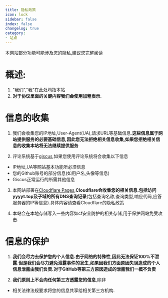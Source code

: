 ```yaml
---
title: 隐私政策
icon: lock
sidebar: false
index: false
changelog: true
category:
- 站点
---
```


本网站部分功能可能涉及您的隐私,建议您完整阅读  

# 概述:
1. "我们","我"在此处均指本站  
2. **对于协议里面的关键内容我们会使用加粗表示.**  

# 信息的收集

1. 我们会收集您的IP地址,User-Agent(UA),请求URL等基础信息.**这些信息属于网站提供服务的必要基础信息,因此您无法拒绝相关信息收集,如果您拒绝相关信息的收集本站将无法继续提供服务**  

2. 评论系统基于[giscus](https://giscus.app/),如果您使用评论系统将会收集以下信息  
- IP地址,UA等网站基本功能所必须信息  
- 您的Github账号的部分信息(如用户名,头像等信息)  
- Giscus正常运行的所需其他信息  

3. 本网站部署在[Cloudflare Pages](https://www.cloudflare.com/developer-platform/pages),**Cloudflare会收集您的相关信息.包括访问yyyyt.top及子域的所有DNS查询记录**(包括查询名称,查询类型,响应代码,应答服务器的IP等信息).具体内容请查看Cloudflare的隐私政策  

4. 本站会在本地存储写入一些内容如cf安全防护的相关存储,用于保护网站免受攻击.  

# 信息的保护

1. **我们会尽力去保护您的个人信息.由于网络的特殊性,因此无法保证100%不泄露.但是我们会尽力避免泄露事件的发生,如果因我们方面原因失误造成的个人信息泄露由我们负责.对于GitHub等第三方原因造成的泄露我们一概不负责**  

2. **我们原则上不会向任何第三方透露您的信息**,除非  
- 相关法律法规要求将您的信息共享给相关第三方机构.  